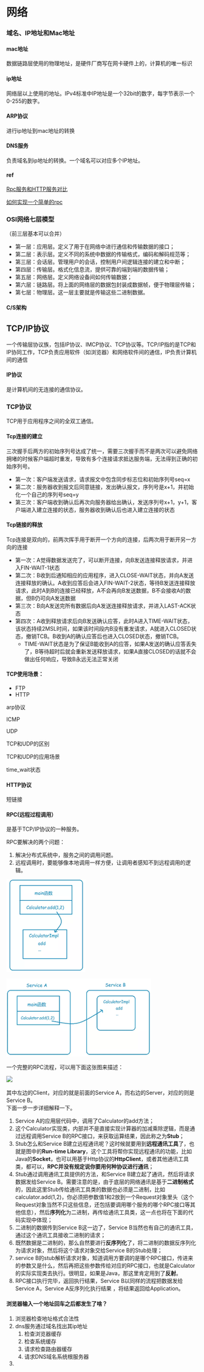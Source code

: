 # 网络

### 域名、IP地址和Mac地址

#### mac地址

数据链路层使用的物理地址，是硬件厂商写在网卡硬件上的，计算机的唯一标识

#### ip地址

网络层以上使用的地址。IPv4标准中IP地址是一个32bit的数字，每字节表示一个0-255的数字。

#### ARP协议

进行ip地址到mac地址的转换

#### DNS服务

负责域名到ip地址的转换。一个域名可以对应多个IP地址。

#### ref

[Rpc服务和HTTP服务对比](https://blog.csdn.net/wangyunpeng0319/article/details/78651998)

[如何实现一个简单的rpc](https://www.jianshu.com/p/5b90a4e70783)

### OSI网络七层模型 <a id="OSI&#x7F51;&#x7EDC;&#x4E03;&#x5C42;&#x6A21;&#x578B;"></a>

（前三层基本可以合并）

* 第一层：应用层。定义了用于在网络中进行通信和传输数据的接口；
* 第二层：表示层。定义不同的系统中数据的传输格式，编码和解码规范等；
* 第三层：会话层。管理用户的会话，控制用户间逻辑连接的建立和中断；
* 第四层：传输层。格式化信息流，提供可靠的端到端的数据传输；
* 第五层：网络层。定义网络设备间如何传输数据；
* 第六层：链路层。将上面的网络层的数据包封装成数据帧，便于物理层传输；
* 第七层：物理层。这一层主要就是传输这些二进制数据。

#### C/S架构

## TCP/IP协议

一个传输层协议族，包括IP协议、IMCP协议、TCP协议等。TCP/IP指的是TCP和IP协同工作，TCP负责应用软件（如浏览器）和网络软件间的通信，IP负责计算机间的通信

#### IP协议

是计算机间的无连接的通信协议。

### TCP协议

TCP用于应用程序之间的全双工通信。

#### Tcp连接的建立

三次握手后两方的初始序列号达成了统一，需要三次握手而不是两次可以避免网络拥堵的时候客户端超时重发，导致有多个连接请求抵达服务端，无法得到正确的初始序列号。

* 第一次：客户端发送请求，请求报文中包含同步标志位和初始序列号seq=x
* 第二次：服务器收到报文后同意链接，发出确认报文，序列号是x+1，并初始化一个自己的序列号seq=y
* 第三次：客户端收到确认后再次向服务器给出确认，发送序列号x+1，y+1，客户端进入建立连接的状态，服务器收到确认后也进入建立连接的状态

#### Tcp链接的释放

Tcp连接是双向的，前两次挥手用于断开一个方向的连接，后两次用于断开另一方向的连接

* 第一次：A觉得数据发送完了，可以断开连接，向B发送连接释放请求，并进入FIN-WAIT-1状态
* 第二次：B收到后通知相应的应用程序，进入CLOSE-WAIT状态，并向A发送连接释放的确认。A收到应答后会进入FIN-WAIT-2状态，等待B发送连接释放请求，此时A到B的连接已经释放，A不会再向B发送数据，B不会接收A的数据，但B仍可向A发送数据
* 第三次：B向A发送完所有数据后向A发送连接释放请求，并进入LAST-ACK状态
* 第四次：A收到释放请求后向B发送确认应答，此时A进入TIME-WAIT状态，该状态持续2MSL时间，如果该时间段内B没有重发请求，A就进入CLOSED状态，撤销TCB。B收到A的确认应答后也进入CLOSED状态，撤销TCB。
  * TIME-WAIT状态是为了保证B能收到A的应答，如果A发送的确认应答丢失了，B等待超时后就会重新发送释放请求，如果A直接CLOSED的话就不会做出任何响应，导致B永远无法正常关闭

#### TCP使用场景：

* FTP
* HTTP

arp协议

ICMP

UDP

TCP和UDP的区别

TCP和UDP的应用场景

time\_wait状态

#### HTTP协议

短链接

#### RPC\(远程过程调用）

是基于TCP/IP协议的一种服务。



RPC要解决的两个问题：

1. 解决分布式系统中，服务之间的调用问题。
2. 远程调用时，要能够像本地调用一样方便，让调用者感知不到远程调用的逻辑。

![&#x672C;&#x5730;&#x8FC7;&#x7A0B;&#x8C03;&#x7528;](../.gitbook/assets/image%20%2822%29.png)

![RPC](../.gitbook/assets/image%20%2845%29.png)

一个完整的RPC流程，可以用下面这张图来描述：  


![](//upload-images.jianshu.io/upload_images/7143349-a9db3c3c85194c6e.png?imageMogr2/auto-orient/strip%7CimageView2/2/w/263/format/webp)

其中左边的Client，对应的就是前面的Service A，而右边的Server，对应的则是Service B。  
 下面一步一步详细解释一下。

1. Service A的应用层代码中，调用了Calculator的add方法；
2. 这个Calculator实现类，内部并不是直接实现计算器的加减乘除逻辑，而是通过远程调用Service B的RPC接口，来获取运算结果，因此称之为**Stub**；
3. Stub怎么和Service B建立远程通讯呢？这时候就要用到**远程通讯工具**了，也就是图中的**Run-time Library**，这个工具将帮你实现远程通讯的功能，比如Java的**Socket**，也可以用基于Http协议的**HttpClient**，或者其他通讯工具类，都可以，**RPC并没有规定说你要用何种协议进行通讯**；
4. Stub通过调用通讯工具提供的方法，和Service B建立起了通讯，然后将请求数据发给Service B。需要注意的是，由于底层的网络通讯是基于**二进制格式**的，因此这里Stub传给通讯工具类的数据也必须是二进制，比如calculator.add\(1,2\)，你必须把参数值1和2放到一个Request对象里头（这个Request对象当然不只这些信息，还包括要调用哪个服务的哪个RPC接口等其他信息），然后**序列化**为二进制，再传给通讯工具类，这一点也将在下面的代码实现中体现；
5. 二进制的数据传到Service B这一边了，Service B当然也有自己的通讯工具，通过这个通讯工具接收二进制的请求；
6. 既然数据是二进制的，那么自然要进行**反序列化**了，将二进制的数据反序列化为请求对象，然后将这个请求对象交给Service B的Stub处理；
7. service B的stub解析请求对象，知道调用方要调的是哪个RPC接口，传进来的参数又是什么，然后再把这些参数传给对应的RPC接口，也就是Calculator的实际实现类去执行。很明显，如果是Java，那这里肯定用到了**反射**。
8. RPC接口执行完毕，返回执行结果，Service B以同样的流程把数据发给Service A，Service A反序列化执行结果 ，将结果返回给Application。

#### 浏览器输入一个地址回车之后都发生了啥？

1. 浏览器检查地址格式合法性
2. dns服务通过域名找出其ip地址
   1. 检查浏览器缓存
   2. 检查系统缓存
   3. 请求检查路由器缓存
   4. 请求DNS域名系统根服务器
3. 
